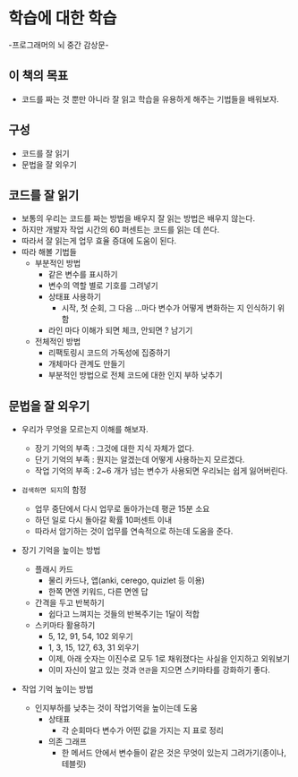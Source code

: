 # 학습에 대한 학습

-프로그래머의 뇌 중간 감상문-

## 이 책의 목표
- 코드를 짜는 것 뿐만 아니라 잘 읽고 학습을 유용하게 해주는 기법들을 배워보자.

## 구성

- 코드를 잘 읽기
- 문법을 잘 외우기

## 코드를 잘 읽기 

- 보통의 우리는 코드를 짜는 방법을 배우지 잘 읽는 방법은 배우지 않는다.
- 하지만 개발자 작업 시간의 60 퍼센트는 코드를 읽는 데 쓴다. 
- 따라서 잘 읽는게 업무 효율 증대에 도움이 된다. 
- 따라 해볼 기법들 
	- 부분적인 방법
		- 같은 변수를 표시하기
		- 변수의 역할 별로 기호를 그려넣기
		- 상태표 사용하기
			- 시작, 첫 순회, 그 다음 ...마다 변수가 어떻게 변화하는 지 인식하기 위함
		- 라인 마다 이해가 되면 체크, 안되면 ? 남기기
	- 전체적인 방법
		- 리팩토링시 코드의 가독성에 집중하기
		- 개체마다 관계도 만들기
		- 부분적인 방법으로 전체 코드에 대한 인지 부하 낮추기
		

## 문법을 잘 외우기
- 우리가 무엇을 모르는지 이해를 해보자.
	- 장기 기억의 부족 : 그것에 대한 지식 자체가 없다.
	- 단기 기억의 부족 : 뭔지는 알겠는데 어떻게 사용하는지 모르겠다.
	- 작업 기억의 부족 : 2~6 개가 넘는 변수가 사용되면 우리뇌는 쉽게 잃어버린다.

- `검색하면 되지`의 함정
	- 업무 중단에서 다시 업무로 돌아가는데 평균 15분 소요
	- 하던 일로 다시 돌아갈 확률 10퍼센트 이내
	- 따라서 암기하는 것이 업무를 연속적으로 하는데 도움을 준다.

- 장기 기억을 높이는 방법
	- 플래시 카드
		- 물리 카드나, 앱(anki, cerego, quizlet 등 이용)
		- 한쪽 면엔 키워드, 다른 면엔 답
	- 간격을 두고 반복하기
		- 쉽다고 느껴지는 것들의 반복주기는 1달이 적합
	- 스키마타 활용하기
		- 5, 12, 91, 54, 102 외우기 
		- 1, 3, 15, 127, 63, 31 외우기
		- 이제, 아래 숫자는 이진수로 모두 1로 채워졌다는 사실을 인지하고 외워보기
		- 이미 자신이 알고 있는 것과 `연관`을 지으면 스키마타를 강화하기 좋다.
- 작업 기억 높이는 방법
	- 인지부하를 낮추는 것이 작업기억을 높이는데 도움
		- 상태표
			- 각 순회마다 변수가 어떤 값을 가지는 지 표로 정리
		- 의존 그래프
			- 한 메서드 안에서 변수들이 같은 것은 무엇이 있는지 그려가기(종이나, 테블릿)


